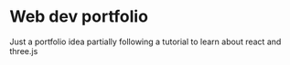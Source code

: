 # Web dev portfolio
Just a portfolio idea partially following a tutorial to learn about react and three.js

